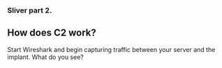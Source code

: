 ### Sliver part 2.

## How does C2 work?

Start Wireshark and begin capturing traffic between your server and the implant. What do you see?

